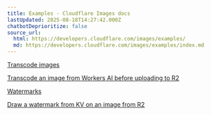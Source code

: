 ```yaml
---
title: Examples · Cloudflare Images docs
lastUpdated: 2025-08-18T14:27:42.000Z
chatbotDeprioritize: false
source_url:
  html: https://developers.cloudflare.com/images/examples/
  md: https://developers.cloudflare.com/images/examples/index.md
---
```


[Transcode images](https://developers.cloudflare.com/images/examples/transcode-from-workers-ai/)

[Transcode an image from Workers AI before uploading to R2](https://developers.cloudflare.com/images/examples/transcode-from-workers-ai/)

[Watermarks](https://developers.cloudflare.com/images/examples/watermark-from-kv/)

[Draw a watermark from KV on an image from R2](https://developers.cloudflare.com/images/examples/watermark-from-kv/)
